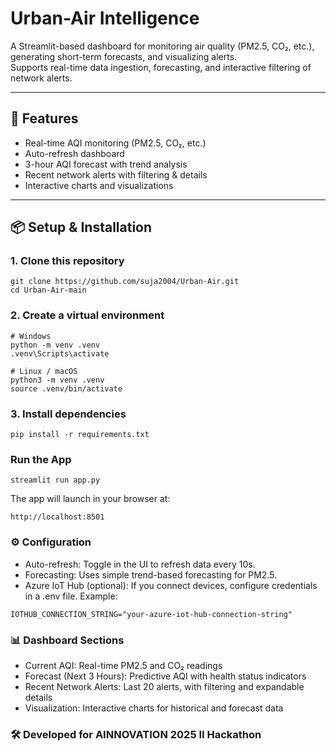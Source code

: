 # Urban-Air Intelligence

A Streamlit-based dashboard for monitoring air quality (PM2.5, CO₂, etc.), generating short-term forecasts, and visualizing alerts.  
Supports real-time data ingestion, forecasting, and interactive filtering of network alerts.

---

## 🚀 Features
- Real-time AQI monitoring (PM2.5, CO₂, etc.)
- Auto-refresh dashboard
- 3-hour AQI forecast with trend analysis
- Recent network alerts with filtering & details
- Interactive charts and visualizations

---

## 📦 Setup & Installation

### 1. Clone this repository
```
git clone https://github.com/suja2004/Urban-Air.git
cd Urban-Air-main
```
### 2. Create a virtual environment
```
# Windows
python -m venv .venv
.venv\Scripts\activate
```
```
# Linux / macOS
python3 -m venv .venv
source .venv/bin/activate
```
### 3. Install dependencies
```
pip install -r requirements.txt
```

### Run the App
```
streamlit run app.py
```

The app will launch in your browser at:
```
http://localhost:8501
```

### ⚙️ Configuration
* Auto-refresh: Toggle in the UI to refresh data every 10s.
* Forecasting: Uses simple trend-based forecasting for PM2.5.
* Azure IoT Hub (optional): If you connect devices, configure credentials in a .env file. Example:
 ```
 IOTHUB_CONNECTION_STRING="your-azure-iot-hub-connection-string"
```

### 📊 Dashboard Sections
* Current AQI: Real-time PM2.5 and CO₂ readings
* Forecast (Next 3 Hours): Predictive AQI with health status indicators
* Recent Network Alerts: Last 20 alerts, with filtering and expandable details
* Visualization: Interactive charts for historical and forecast data

### 🛠️ Developed for **AINNOVATION 2025 II Hackathon**
